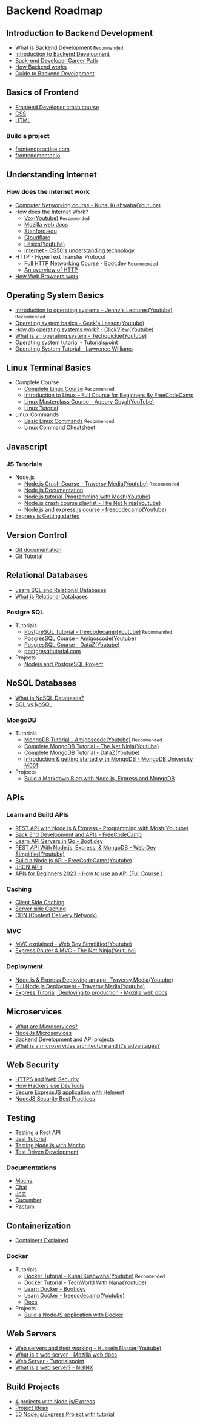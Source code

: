 # Backend Roadmap

## Introduction to Backend Development

- [What is Backend Development](https://www.youtube.com/watch?v=cbSrsYiRamo) `Recommended`
- [Introduction to Backend Development](https://dev.to/kaperskyguru/introduction-to-backend-development-506a)
- [Back-end Developer Career Path](https://boot.dev/tracks/backend)
- [How Backend works](https://www.youtube.com/watch?v=4r6WdaY3SOA)
- [Guide to Backend Development](https://www.upwork.com/resources/beginners-guide-back-end-development)

## Basics of Frontend

- [Frontend Developer crash course](https://www.youtube.com/watch?v=QA0XpGhiz5w)
- [CSS](https://www.youtube.com/watch?v=1Rs2ND1ryYc)
- [HTML](https://www.youtube.com/watch?v=kUMe1FH4CHE)

### Build a project

- [frontendpractice.com](https://www.frontendpractice.com/)
- [frontendmentor.io](https://www.frontendmentor.io/)

## Understanding Internet

### How does the internet work

- [Computer Networking course - Kunal Kushwaha(Youtube)](https://www.youtube.com/watch?v=IPvYjXCsTg8)
- How does the Internet Work?
    - [Vox(Youtube)](https://www.youtube.com/watch?v=TNQsmPf24go) `Recommended`
    - [Mozilla web docs](https://developer.mozilla.org/en-US/docs/Learn/Common_questions/How_does_the_Internet_work)
    - [Stanford.edu](https://web.stanford.edu/class/msande91si/www-spr04/readings/week1/InternetWhitepaper.htm)
    - [Cloudflare](https://www.cloudflare.com/en-in/learning/network-layer/how-does-the-internet-work/)
    - [Lesics(Youtube)](https://www.youtube.com/watch?v=x3c1ih2NJEg)
    - [Internet - CS50's understanding technology](https://www.youtube.com/watch?v=n_KghQP86Sw)
- HTTP - HyperText Transfer Protocol
    - [Full HTTP Networking Course - Boot.dev](https://www.youtube.com/watch?v=2JYT5f2isg4) `Recommended`
    - [An overview of HTTP](https://developer.mozilla.org/en-US/docs/Web/HTTP/Overview)
- [How Web Browsers work](https://web.dev/howbrowserswork/)

## Operating System Basics

- [Introduction to operating systems - Jenny's Lectures(Youtube)](https://www.youtube.com/watch?v=RozoeWzT7IM) `Recommended`
- [Operating system basics - Geek's Lesson(Youtube)](https://www.youtube.com/watch?v=6-mdtMKfEYM)
- [How do operating systems work? - ClickView(Youtube)](https://www.youtube.com/watch?v=GjNp0bBrjmU)
- [What is an operating system - Techquickie(Youtube)](https://www.youtube.com/watch?v=pVzRTmdd9j0)
- [Operating system tutorial - Tutorialspoint](<https://www.tutorialspoint.com/operating_system/index.htm#:~:text=An%20Operating%20System%20(OS)%20is%20an%20interface%20between%20a%20computer,as%20disk%20drives%20and%20printers.>)
- [Operating System Tutorial - Lawrence Williams](https://www.guru99.com/os-tutorial.html)

## Linux Terminal Basics

- Complete Course
    - [Complete Linux Course](https://www.youtube.com/watch?v=iwolPf6kN-k) `Recommended`
    - [Introduction to Linux – Full Course for Beginners By FreeCodeCamp](https://youtu.be/sWbUDq4S6Y8)
    - [Linux Masterclass Course - Apoorv Goyal(YouTube)](https://www.youtube.com/playlist?list=PL2kSRH_DmWVZp_cu6MMPWkgYh7GZVFS6i)
    - [Linux Tutorial](https://www.youtube.com/watch?v=cBokz0LTizk)
- Linux Commands
    - [Basic Linux Commands](https://www.youtube.com/watch?v=J2zquYPJbWY) `Recommended`
    - [Linux Command Cheatsheet](https://www.guru99.com/linux-commands-cheat-sheet.html)

## Javascript

### JS Tutorials

- Node.js
    - [Node.js Crash Course - Traversy Media(Youtube)](https://www.youtube.com/watch?v=fBNz5xF-Kx4) `Recommended`
    - [Node.js Documentation](https://nodejs.org/en/docs/)
    - [Node.js tutorial-Programming with Mosh(Youtube)](https://www.youtube.com/watch?v=TlB_eWDSMt4)
    - [Node.js crash course playlist - The Net Ninja(Youtube)](https://www.youtube.com/playlist?list=PL4cUxeGkcC9jsz4LDYc6kv3ymONOKxwBU)
    - [Node.js and express.js course - freecodecamp(Youtube)](https://www.youtube.com/watch?v=Oe421EPjeBE)
- [Express js Getting started](https://expressjs.com/en/starter/installing.html)

## Version Control

- [Git documentation](https://git-scm.com/docs/gittutorial)
- [Git Tutorial](https://www.youtube.com/watch?v=apGV9Kg7ics&t=1964s)

## Relational Databases

- [Learn SQL and Relational Databases](https://boot.dev/learn/learn-sql)
- [What is Relational Databases](https://www.youtube.com/watch?v=OqjJjpjDRLc)

### Postgre SQL

- Tutorials
    - [PostgreSQL Tutorial - freecodecamp(Youtube)](https://www.youtube.com/watch?v=qw--VYLpxG4) `Recommended`
    - [PosgresSQL Course - Amigoscode(Youtube)](https://www.youtube.com/playlist?list=PLwvrYc43l1MxAEOI_KwGe8l42uJxMoKeS)
    - [PosgresSQL Course - DataZ(Youtube)](https://www.youtube.com/watch?v=Ir7nScz_Vs4)
    - [postgresqltutorial.com](https://www.postgresqltutorial.com/)
- Projects
    - [Nodejs and PostgreSQL Project](https://www.youtube.com/playlist?list=PLillGF-RfqbaEmlPcX5e_ejaK7Y5MydkW)

## NoSQL Databases

- [What is NoSQL Databases?](https://www.youtube.com/watch?v=uD3p_rZPBUQ)
- [SQL vs NoSQL](https://www.youtube.com/watch?v=Q5aTUc7c4jg)

### MongoDB

- Tutorials
    - [MongoDB Tutorial - Amigoscode(Youtube)](https://www.youtube.com/watch?v=Www6cTUymCY) `Recommended`
    - [Complete MongoDB Tutorial - The Net Ninja(Youtube)](https://www.youtube.com/playlist?list=PL4cUxeGkcC9h77dJ-QJlwGlZlTd4ecZOA)
    - [Complete MongoDB Tutorial - DataZ(Youtube)](https://www.youtube.com/watch?v=GFaKsrfQkAc&t=9298s)
    - [Introduction & getting started with MongoDB - MongoDB University M001](https://learn.mongodb.com/learning-paths/introduction-to-mongodb)
- Projects
    - [Build a Markdown Blog with Node.js, Express and MongoDB](https://www.youtube.com/watch?v=1NrHkjlWVhM)

## APIs

### Learn and Build APIs

- [REST API with Node js & Express - Programming with Mosh(Youtube)](https://www.youtube.com/watch?v=pKd0Rpw7O48)
- [Back End Development and APIs - FreeCodeCamp](https://www.freecodecamp.org/learn/back-end-development-and-apis/)
- [Learn API Servers in Go - Boot.dev](https://boot.dev/learn/learn-web-servers)
- [REST API With Node.js, Express, & MongoDB - Web Dev Simplified(Youtube)](https://www.youtube.com/watch?v=fgTGADljAeg)
- [Build a Node.js API - FreeCodeCamp(Youtube)](https://www.youtube.com/watch?v=fsCjFHuMXj0)
- [JSON APIs](https://www.youtube.com/watch?v=N-4prIh7t38)
- [APIs for Beginners 2023 - How to use an API (Full Course )](https://youtu.be/WXsD0ZgxjRw)

### Caching

- [Client Side Caching](https://youtu.be/HiBDZgTNpXY)
- [Server side Caching](https://www.starwindsoftware.com/resource-library/server-side-caching/)
- [CDN (Content Delivery Network)](https://www.cloudflare.com/en-ca/learning/cdn/what-is-a-cdn/)

### MVC

- [MVC explained - Web Dev Simplified(Youtube)](https://www.youtube.com/watch?v=DUg2SWWK18I)
- [Express Router & MVC - The Net Ninja(Youtube)](https://www.youtube.com/watch?v=zW_tZR0Ir3Q)

### Deployment

- [Node.js & Express,Deploying an app- Traversy Media(Youtube)](https://www.youtube.com/watch?v=_GSOnHRYSS0)
- [Full Node.js Deployment - Traversy Media(Youtube)](https://www.youtube.com/watch?v=oykl1Ih9pMg)
- [Express Tutorial, Deploying to production - Mozilla web docs](https://developer.mozilla.org/en-US/docs/Learn/Server-side/Express_Nodejs/deployment)

## Microservices

- [What are Microservices?](https://www.youtube.com/watch?v=j3XufmvEMiM)
- [NodeJs Microservices](https://www.youtube.com/playlist?list=PLrwNNiB6YOA0KmfliJoSuZzEN6tjSdEXc)
- [Backend Development and API projects](https://www.freecodecamp.org/learn/back-end-development-and-apis/#mongodb-and-mongoose)
- [What is a microservices architecture and it's advantages?](https://www.youtube.com/watch?v=qYhRvH9tJKw)

## Web Security

- [HTTPS and Web Security](https://www.youtube.com/watch?v=kBzbKUirOFk)
- [How Hackers use DevTools](https://www.youtube.com/watch?v=5mUUBkxayQ4)
- [Secure ExpressJS application with Helment](https://www.youtube.com/watch?v=tGMPWVl_l9Y)
- [NodeJS Security Best Practices](https://blog.sqreen.com/nodejs-security-best-practices/)

## Testing

- [Testing a Rest API](https://www.youtube.com/watch?v=I4BZQr-5mBY)
- [Jest Tutorial](https://www.youtube.com/watch?v=8gHEv5iNRKk)
- [Testing Node.js with Mocha](https://www.youtube.com/watch?v=Bs68k6xfR3E)
- [Test Driven Development](https://www.youtube.com/watch?v=ISAjES_Gklc)

### Documentations

- [Mocha](https://mochajs.org/)
- [Chai](https://www.chaijs.com/guide/)
- [Jest](https://jestjs.io/docs/getting-started)
- [Cucumber](https://cucumber.io/docs/guides/)
- [Pactum](https://pactumjs.github.io/guides/api-testing.html)

## Containerization

- [Containers Explained](https://www.youtube.com/watch?v=0qotVMX-J5s)

### Docker

- Tutorials
    - [Docker Tutorial - Kunal Kushwaha(Youtube)](https://www.youtube.com/watch?v=17Bl31rlnRM) `Recommended`
    - [Docker Tutorial - TechWorld With Nana(Youtube)](https://www.youtube.com/watch?v=3c-iBn73dDE)
    - [Learn Docker - Boot.dev](https://boot.dev/learn/learn-docker)
    - [Learn Docker - freecodecamp(Youtube)](https://www.youtube.com/watch?v=9zUHg7xjIqQ)
    - [Docs](https://docs.docker.com/) 
- Projects
    - [Build a NodeJS application with Docker](https://www.youtube.com/watch?v=PsWeSg38XFY)

## Web Servers

- [Web servers and their working - Hussein Nasser(Youtube)](https://www.youtube.com/watch?v=JhpUch6lWMw)
- [What is a web server - Mozilla web docs](https://developer.mozilla.org/en-US/docs/Learn/Common_questions/What_is_a_web_server)
- [Web Server - Tutorialspoint](https://www.tutorialspoint.com/internet_technologies/web_servers.htm)
- [What is a web server? - NGINX](https://www.nginx.com/resources/glossary/web-server/)

## Build Projects

- [4 projects with Node.js/Express](https://www.youtube.com/watch?v=qwfE7fSVaZM)
- [Project Ideas](https://gist.github.com/MWins/41c6fec2122dd47fdfaca31924647499)
- [50 Node.js/Express Project with tutorial](https://www.youtube.com/playlist?list=PL9iaMyazOxXsIl-WQV9hoVmnHYy49DuVl)

